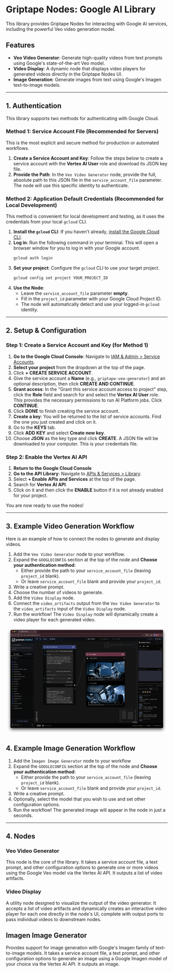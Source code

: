# Griptape Nodes: Google AI Library

This library provides Griptape Nodes for interacting with Google AI services, including the powerful Veo video generation model.

## Features

- **Veo Video Generator**: Generate high-quality videos from text prompts using Google's state-of-the-art Veo model.
- **Video Display**: A dynamic node that displays video players for generated videos directly in the Griptape Nodes UI.
- **Image Generation**: Generate images from text using Google's Imagen text-to-image models.

---

## 1. Authentication

This library supports two methods for authenticating with Google Cloud.

### Method 1: Service Account File (Recommended for Servers)
This is the most explicit and secure method for production or automated workflows.

1.  **Create a Service Account and Key**: Follow the steps below to create a service account with the **Vertex AI User** role and download its JSON key file.
2.  **Provide the Path**: In the `Veo Video Generator` node, provide the full, absolute path to this JSON file in the `service_account_file` parameter. The node will use this specific identity to authenticate.

### Method 2: Application Default Credentials (Recommended for Local Development)
This method is convenient for local development and testing, as it uses the credentials from your local `gcloud` CLI.

1.  **Install the `gcloud` CLI**: If you haven't already, [install the Google Cloud CLI](https://cloud.google.com/sdk/docs/install).
2.  **Log in**: Run the following command in your terminal. This will open a browser window for you to log in with your Google account.
    ```bash
    gcloud auth login
    ```
3.  **Set your project**: Configure the `gcloud` CLI to use your target project.
    ```bash
    gcloud config set project YOUR_PROJECT_ID
    ```
4.  **Use the Node**:
    -   Leave the `service_account_file` parameter **empty**.
    -   Fill in the `project_id` parameter with your Google Cloud Project ID.
    -   The node will automatically detect and use your logged-in `gcloud` identity.

---

## 2. Setup & Configuration

### Step 1: Create a Service Account and Key (for Method 1)

1.  **Go to the Google Cloud Console**: Navigate to [IAM & Admin > Service Accounts](https://console.cloud.google.com/iam-admin/serviceaccounts).
2.  **Select your project** from the dropdown at the top of the page.
3.  Click **+ CREATE SERVICE ACCOUNT**.
4.  Give the service account a **Name** (e.g., `griptape-veo-generator`) and an optional description, then click **CREATE AND CONTINUE**.
5.  **Grant access**: In the "Grant this service account access to project" step, click the **Role** field and search for and select the **Vertex AI User** role. This provides the necessary permissions to run AI Platform jobs. Click **CONTINUE**.
6.  Click **DONE** to finish creating the service account.
7.  **Create a key**: You will be returned to the list of service accounts. Find the one you just created and click on it.
8.  Go to the **KEYS** tab.
9.  Click **ADD KEY** and select **Create new key**.
10. Choose **JSON** as the key type and click **CREATE**. A JSON file will be downloaded to your computer. This is your credentials file.

### Step 2: Enable the Vertex AI API

1. **Return to the Google Cloud Console**
2.  **Go to the API Library**: Navigate to [APIs & Services > Library](https://console.cloud.google.com/apis/library).
3.  Select **+ Enable APIs and Services** at the top of the page.
4.  Search for **Vertex AI API**.
5.  Click on it and then click the **ENABLE** button if it is not already enabled for your project.

You are now ready to use the nodes!

---

## 3. Example Video Generation Workflow

Here is an example of how to connect the nodes to generate and display videos.

1.  Add the `Veo Video Generator` node to your workflow.
2.  Expand the `GOOGLECONFIG` section at the top of the node and **Choose your authentication method**:
    -   Either provide the path to your `service_account_file` (leaving `project_id` blank).
    -   Or leave `service_account_file` blank and provide your `project_id`.
3.  Write a creative prompt.
4.  Choose the number of videos to generate.
5.  Add the `Video Display` node.
6.  Connect the `video_artifacts` output from the `Veo Video Generator` to the `video_artifacts` input of the `Video Display` node.
7.  Run the workflow! The `Video Display` node will dynamically create a video player for each generated video.

![Example Veo Workflow](images/example_flow2.png)

## 4. Example Image Generation Workflow

1. Add the `Imagen Image Generator` node to your workflow
2.  Expand the `GOOGLECONFIG` section at the top of the node and **Choose your authentication method**:
    -   Either provide the path to your `service_account_file` (leaving `project_id` blank).
    -   Or leave `service_account_file` blank and provide your `project_id`.
3.  Write a creative prompt.
4.  Optionally, select the model that you wish to use and set other configuration options.
5.  Run the workflow! The generated image will appear in the node in just a seconds.

---

## 4. Nodes

### Veo Video Generator
This node is the core of the library. It takes a service account file, a text prompt, and other configuration options to generate one or more videos using the Google Veo model via the Vertex AI API. It outputs a list of video artifacts.

### Video Display
A utility node designed to visualize the output of the video generator. It accepts a list of video artifacts and dynamically creates an interactive video player for each one directly in the node's UI, complete with output ports to pass individual videos to downstream nodes.

## Imagen Image Generator
Provides support for image generation with Google's Imagen family of text-to-image models. It takes a service account file, a text prompt, and other configuration options to generate an image using a Google Imagen model of your choice via the Vertex AI API. It outputs an image.